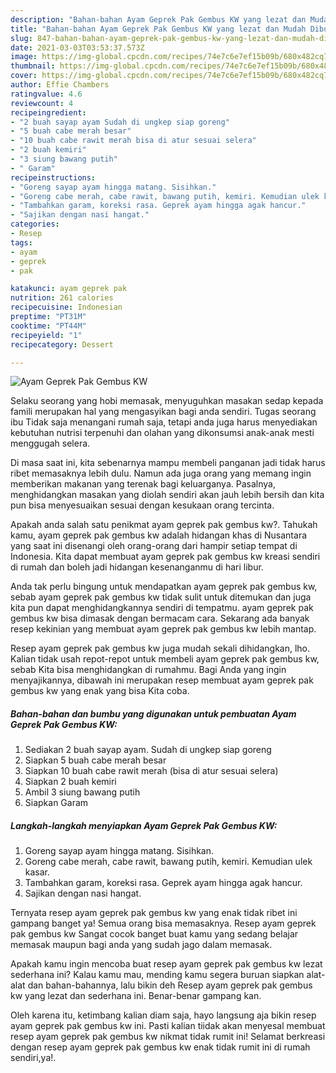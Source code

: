 ```yaml
---
description: "Bahan-bahan Ayam Geprek Pak Gembus KW yang lezat dan Mudah Dibuat"
title: "Bahan-bahan Ayam Geprek Pak Gembus KW yang lezat dan Mudah Dibuat"
slug: 847-bahan-bahan-ayam-geprek-pak-gembus-kw-yang-lezat-dan-mudah-dibuat
date: 2021-03-03T03:53:37.573Z
image: https://img-global.cpcdn.com/recipes/74e7c6e7ef15b09b/680x482cq70/ayam-geprek-pak-gembus-kw-foto-resep-utama.jpg
thumbnail: https://img-global.cpcdn.com/recipes/74e7c6e7ef15b09b/680x482cq70/ayam-geprek-pak-gembus-kw-foto-resep-utama.jpg
cover: https://img-global.cpcdn.com/recipes/74e7c6e7ef15b09b/680x482cq70/ayam-geprek-pak-gembus-kw-foto-resep-utama.jpg
author: Effie Chambers
ratingvalue: 4.6
reviewcount: 4
recipeingredient:
- "2 buah sayap ayam Sudah di ungkep siap goreng"
- "5 buah cabe merah besar"
- "10 buah cabe rawit merah bisa di atur sesuai selera"
- "2 buah kemiri"
- "3 siung bawang putih"
- " Garam"
recipeinstructions:
- "Goreng sayap ayam hingga matang. Sisihkan."
- "Goreng cabe merah, cabe rawit, bawang putih, kemiri. Kemudian ulek kasar."
- "Tambahkan garam, koreksi rasa. Geprek ayam hingga agak hancur."
- "Sajikan dengan nasi hangat."
categories:
- Resep
tags:
- ayam
- geprek
- pak

katakunci: ayam geprek pak 
nutrition: 261 calories
recipecuisine: Indonesian
preptime: "PT31M"
cooktime: "PT44M"
recipeyield: "1"
recipecategory: Dessert

---
```



![Ayam Geprek Pak Gembus KW](https://img-global.cpcdn.com/recipes/74e7c6e7ef15b09b/680x482cq70/ayam-geprek-pak-gembus-kw-foto-resep-utama.jpg)

Selaku seorang yang hobi memasak, menyuguhkan masakan sedap kepada famili merupakan hal yang mengasyikan bagi anda sendiri. Tugas seorang ibu Tidak saja menangani rumah saja, tetapi anda juga harus menyediakan kebutuhan nutrisi terpenuhi dan olahan yang dikonsumsi anak-anak mesti menggugah selera.

Di masa  saat ini, kita sebenarnya mampu membeli panganan jadi tidak harus ribet memasaknya lebih dulu. Namun ada juga orang yang memang ingin memberikan makanan yang terenak bagi keluarganya. Pasalnya, menghidangkan masakan yang diolah sendiri akan jauh lebih bersih dan kita pun bisa menyesuaikan sesuai dengan kesukaan orang tercinta. 



Apakah anda salah satu penikmat ayam geprek pak gembus kw?. Tahukah kamu, ayam geprek pak gembus kw adalah hidangan khas di Nusantara yang saat ini disenangi oleh orang-orang dari hampir setiap tempat di Indonesia. Kita dapat membuat ayam geprek pak gembus kw kreasi sendiri di rumah dan boleh jadi hidangan kesenanganmu di hari libur.

Anda tak perlu bingung untuk mendapatkan ayam geprek pak gembus kw, sebab ayam geprek pak gembus kw tidak sulit untuk ditemukan dan juga kita pun dapat menghidangkannya sendiri di tempatmu. ayam geprek pak gembus kw bisa dimasak dengan bermacam cara. Sekarang ada banyak resep kekinian yang membuat ayam geprek pak gembus kw lebih mantap.

Resep ayam geprek pak gembus kw juga mudah sekali dihidangkan, lho. Kalian tidak usah repot-repot untuk membeli ayam geprek pak gembus kw, sebab Kita bisa menghidangkan di rumahmu. Bagi Anda yang ingin menyajikannya, dibawah ini merupakan resep membuat ayam geprek pak gembus kw yang enak yang bisa Kita coba.

<!--inarticleads1-->

##### Bahan-bahan dan bumbu yang digunakan untuk pembuatan Ayam Geprek Pak Gembus KW:

1. Sediakan 2 buah sayap ayam. Sudah di ungkep siap goreng
1. Siapkan 5 buah cabe merah besar
1. Siapkan 10 buah cabe rawit merah (bisa di atur sesuai selera)
1. Siapkan 2 buah kemiri
1. Ambil 3 siung bawang putih
1. Siapkan  Garam




<!--inarticleads2-->

##### Langkah-langkah menyiapkan Ayam Geprek Pak Gembus KW:

1. Goreng sayap ayam hingga matang. Sisihkan.
1. Goreng cabe merah, cabe rawit, bawang putih, kemiri. Kemudian ulek kasar.
1. Tambahkan garam, koreksi rasa. Geprek ayam hingga agak hancur.
1. Sajikan dengan nasi hangat.




Ternyata resep ayam geprek pak gembus kw yang enak tidak ribet ini gampang banget ya! Semua orang bisa memasaknya. Resep ayam geprek pak gembus kw Sangat cocok banget buat kamu yang sedang belajar memasak maupun bagi anda yang sudah jago dalam memasak.

Apakah kamu ingin mencoba buat resep ayam geprek pak gembus kw lezat sederhana ini? Kalau kamu mau, mending kamu segera buruan siapkan alat-alat dan bahan-bahannya, lalu bikin deh Resep ayam geprek pak gembus kw yang lezat dan sederhana ini. Benar-benar gampang kan. 

Oleh karena itu, ketimbang kalian diam saja, hayo langsung aja bikin resep ayam geprek pak gembus kw ini. Pasti kalian tiidak akan menyesal membuat resep ayam geprek pak gembus kw nikmat tidak rumit ini! Selamat berkreasi dengan resep ayam geprek pak gembus kw enak tidak rumit ini di rumah sendiri,ya!.

